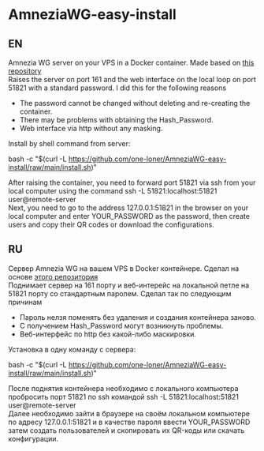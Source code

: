 # AmneziaWG-easy-install   
## EN   
Amnezia WG server on your VPS in a Docker container. Made based on [this repository](https://github.com/w0rng/amnezia-wg-easy)   
Raises the server on port 161 and the web interface on the local loop on port 51821 with a standard password. I did this for the following reasons   
* The password cannot be changed without deleting and re-creating the container.   
* There may be problems with obtaining the Hash_Password.   
* Web interface via http without any masking.   
   
Install by shell command from server:    
   
bash -c "$(curl -L https://github.com/one-loner/AmneziaWG-easy-install/raw/main/install.sh)"   
   
After raising the container, you need to forward port 51821 via ssh from your local computer using the command ssh -L 51821:localhost:51821 user@remote-server   
Next, you need to go to the address 127.0.0.1:51821 in the browser on your local computer and enter YOUR_PASSWORD as the password, then create users and copy their QR codes or download the configurations.   
## RU   
Сервер Amnezia WG на вашем VPS в Docker контейнере. Сделал на основе [этого репозитория](https://github.com/w0rng/amnezia-wg-easy)   
Поднимает сервер на 161 порту и веб-интерейс на локальной петле на 51821 порту со стандартным паролем. Сделал так по следующим причинам   
* Пароль нелзя поменять без удаления и создания контейнера заново.   
* С получением Hash_Password могут возникнуть проблемы.   
* Веб-интерфейс по http без какой-либо маскировки.   
   
Установка в одну команду с сервера:   
   
bash -c "$(curl -L https://github.com/one-loner/AmneziaWG-easy-install/raw/main/install.sh)"   
    
После поднятия контейнера необходимо с локального компьютера пробросить порт 51821 по ssh командой ssh -L 51821:localhost:51821 user@remote-server   
Далее необходимо зайти в браузере на своём локальном компьютере по адресу 127.0.0.1:51821 и в качестве пароля ввести YOUR_PASSWORD затем создать пользователей и скопировать их QR-коды или скачать конфигурации.   
